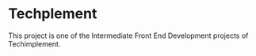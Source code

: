 # Techplement
This project is one of the Intermediate Front End Development projects of Techimplement.

